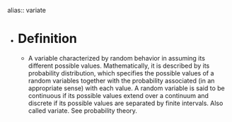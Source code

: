 alias:: variate

- # Definition
	- A variable characterized by random behavior in assuming its different
	  possible values. Mathematically, it is described by its probability
	  distribution, which specifies the possible values of a random variables
	  together with the probability associated (in an appropriate sense) with
	  each value. A random variable is said to be continuous if its possible
	  values extend over a continuum and discrete if its possible values are
	  separated by finite intervals. Also called variate. See probability
	  theory.